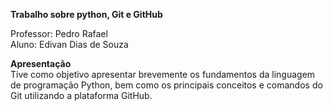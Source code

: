 **Trabalho sobre python, Git e GitHub**

Professor: Pedro Rafael\
Aluno: Edivan Dias de Souza

**Apresentação**\
Tive como objetivo apresentar brevemente os fundamentos da linguagem de programação Python, bem como os principais conceitos e comandos do Git utilizando a plataforma GitHub.
